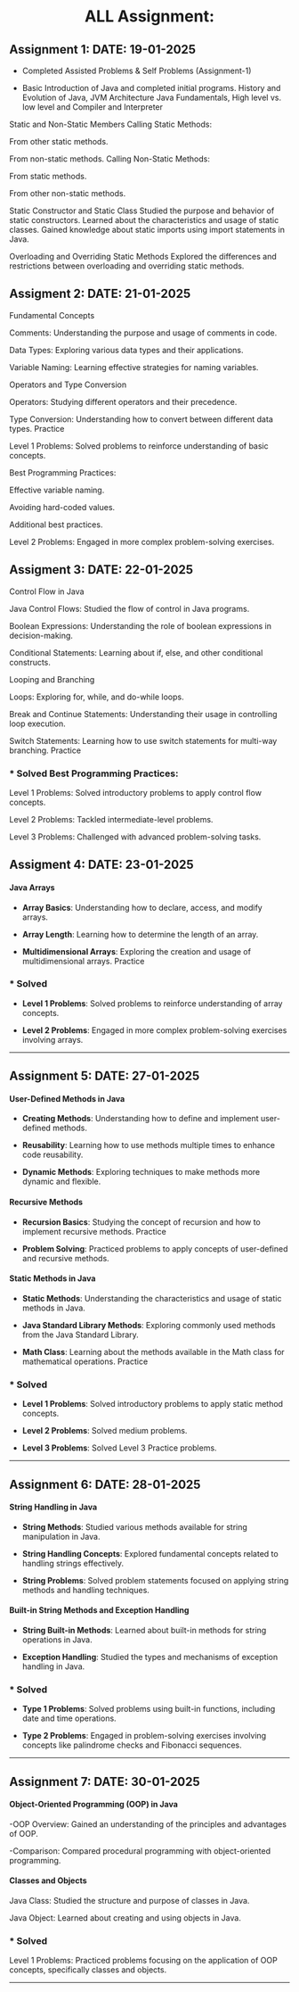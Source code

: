 <h1 align="center">ALL Assignment:</h1>
</hr>

## Assignment 1: DATE: 19-01-2025
* Completed Assisted Problems & Self Problems (Assignment-1)

* Basic Introduction of Java and completed initial programs. History and Evolution of Java, JVM Architecture Java Fundamentals, High level vs. low level and Compiler and Interpreter

Static and Non-Static Members Calling Static Methods:

From other static methods.

From non-static methods. Calling Non-Static Methods:

From static methods.

From other non-static methods.

Static Constructor and Static Class Studied the purpose and behavior of static constructors. Learned about the characteristics and usage of static classes. Gained knowledge about static imports using import statements in Java.

Overloading and Overriding Static Methods Explored the differences and restrictions between overloading and overriding static methods.

## Assigment 2: DATE: 21-01-2025

Fundamental Concepts

Comments: Understanding the purpose and usage of comments in code.

Data Types: Exploring various data types and their applications.

Variable Naming: Learning effective strategies for naming variables.

Operators and Type Conversion

Operators: Studying different operators and their precedence.

Type Conversion: Understanding how to convert between different data types. Practice

Level 1 Problems: Solved problems to reinforce understanding of basic concepts.

Best Programming Practices:

Effective variable naming.

Avoiding hard-coded values.

Additional best practices.

Level 2 Problems: Engaged in more complex problem-solving exercises.

## Assigment 3: DATE: 22-01-2025

Control Flow in Java

Java Control Flows: Studied the flow of control in Java programs.

Boolean Expressions: Understanding the role of boolean expressions in decision-making.

Conditional Statements: Learning about if, else, and other conditional constructs.

Looping and Branching

Loops: Exploring for, while, and do-while loops.

Break and Continue Statements: Understanding their usage in controlling loop execution.

Switch Statements: Learning how to use switch statements for multi-way branching. Practice



### * Solved Best Programming Practices:
Level 1 Problems: Solved introductory problems to apply control flow concepts.

Level 2 Problems: Tackled intermediate-level problems.

Level 3 Problems: Challenged with advanced problem-solving tasks.

## Assigment 4: DATE: 23-01-2025 

#### Java Arrays

- **Array Basics**: Understanding how to declare, access, and modify arrays.

- **Array Length**: Learning how to determine the length of an array.

- **Multidimensional Arrays**: Exploring the creation and usage of multidimensional arrays. Practice

### * Solved
- **Level 1 Problems**: Solved problems to reinforce understanding of array concepts.

- **Level 2 Problems**: Engaged in more complex problem-solving exercises involving arrays.

---


## Assignment 5: DATE: 27-01-2025  


#### User-Defined Methods in Java

- **Creating Methods**: Understanding how to define and implement user-defined methods.

- **Reusability**: Learning how to use methods multiple times to enhance code reusability.

- **Dynamic Methods**: Exploring techniques to make methods more dynamic and flexible.

#### Recursive Methods

- **Recursion Basics**: Studying the concept of recursion and how to implement recursive methods. Practice

- **Problem Solving**: Practiced problems to apply concepts of user-defined and recursive methods.

#### Static Methods in Java

- **Static Methods**: Understanding the characteristics and usage of static methods in Java.

- **Java Standard Library Methods**: Exploring commonly used methods from the Java Standard Library.

- **Math Class**: Learning about the methods available in the Math class for mathematical operations. Practice


### * Solved
- **Level 1 Problems**: Solved introductory problems to apply static method concepts.

- **Level 2 Problems**: Solved medium problems.

- **Level 3 Problems**: Solved Level 3 Practice problems.

---

## Assignment 6: DATE: 28-01-2025 


#### String Handling in Java

- **String Methods**: Studied various methods available for string manipulation in Java.

- **String Handling Concepts**: Explored fundamental concepts related to handling strings effectively.

- **String Problems**: Solved problem statements focused on applying string methods and handling techniques.

#### Built-in String Methods and Exception Handling

- **String Built-in Methods**: Learned about built-in methods for string operations in Java.

- **Exception Handling**: Studied the types and mechanisms of exception handling in Java.


### * Solved
- **Type 1 Problems**: Solved problems using built-in functions, including date and time operations.

- **Type 2 Problems**: Engaged in problem-solving exercises involving concepts like palindrome checks and Fibonacci sequences.

---

## Assignment 7: DATE: 30-01-2025  


#### Object-Oriented Programming (OOP) in Java

-OOP Overview: Gained an understanding of the principles and advantages of OOP.

-Comparison: Compared procedural programming with object-oriented programming.

#### Classes and Objects

Java Class: Studied the structure and purpose of classes in Java.

Java Object: Learned about creating and using objects in Java.


### * Solved
Level 1 Problems: Practiced problems focusing on the application of OOP concepts, specifically classes and objects.

---

